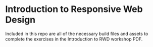 Introduction to Responsive Web Design
==================

Included in this repo are all of the necessary build files and assets to complete the exercises in the Introduction to RWD workshop PDF.